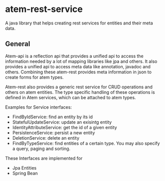 atem-rest-service
=================

A java library that helps creating rest services for entities and their meta data.


## General


Atem-api is a reflection api that provides a unified api to access the information needed by a lot of mapping libraries like jpa and others.
It also provides a unified api to access meta data like annotation, javadoc and others. Combining these atem-rest provides meta information in json to create forms 
for atem types. 

Atem-rest also provides a generic rest service for CRUD operations and others on atem entities. The type specific handling of these operations 
is defined in Atem services, which can be attached to atem types. 

Examples for Service interfaces:

* FindByIdService: find an entity by its id
* StatefulUpdateService: update an exisintg entity
* IdentityAttributeService: get the id of a given entity
* PersistenceService: persist a new entity
* DeletionService: delete an entity
* FindByTypeService: find entities of a certain type. You may also specify a query, paging and sorting.


These Interfaces are implemented for 

* Jpa Entities
* Spring Bean

